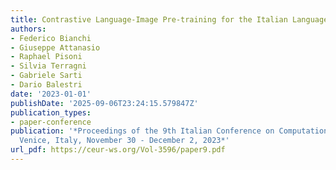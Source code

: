 ```yaml
---
title: Contrastive Language-Image Pre-training for the Italian Language
authors:
- Federico Bianchi
- Giuseppe Attanasio
- Raphael Pisoni
- Silvia Terragni
- Gabriele Sarti
- Dario Balestri
date: '2023-01-01'
publishDate: '2025-09-06T23:24:15.579847Z'
publication_types:
- paper-conference
publication: '*Proceedings of the 9th Italian Conference on Computational Linguistics,
  Venice, Italy, November 30 - December 2, 2023*'
url_pdf: https://ceur-ws.org/Vol-3596/paper9.pdf
---
```

